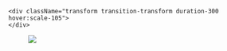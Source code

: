 <pre id="code_1719712818137" class="html xml" data-ke-language="html" data-ke-type="codeblock"><code>&lt;div className="transform transition-transform duration-300 hover:scale-105"&gt;
&lt;/div&gt;</code></pre>
<p><figure class="imageblock alignCenter" data-ke-mobileStyle="widthOrigin" data-origin-width="672" data-origin-height="292"><span data-url="https://blog.kakaocdn.net/dn/sMx9f/btsIhVPpBBL/BmMsTd7nAMNZ3XPUrbO8Rk/img.gif" data-phocus="phocus"><img src="https://blog.kakaocdn.net/dn/sMx9f/btsIhVPpBBL/BmMsTd7nAMNZ3XPUrbO8Rk/img.gif" srcset="https://blog.kakaocdn.net/dn/sMx9f/btsIhVPpBBL/BmMsTd7nAMNZ3XPUrbO8Rk/img.gif" onerror="this.onerror=null; this.src='//t1.daumcdn.net/tistory_admin/static/images/no-image-v1.png'; this.srcset='//t1.daumcdn.net/tistory_admin/static/images/no-image-v1.png';" data-origin-width="672" data-origin-height="292"/></span></figure>
</p>